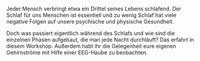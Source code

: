 
Jeder Mensch verbringt etwa ein Drittel seines Lebens schlafend. Der
Schlaf für uns Menschen ist essentiell und zu wenig Schlaf hat viele
negative Folgen auf unsere psychische und physische Gesundheit.

Doch was passiert eigentlich während des Schlafs und wie sind die
einzelnen Phasen aufgebaut, die man jede Nacht durchläuft? Das erfahrt
in diesem Workshop. Außerdem habt ihr die Gelegenheit eure eigenen
Gehirnströme mit Hilfe einer EEG-Haube zu beobachten.
